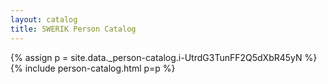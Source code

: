 ```yaml
---
layout: catalog
title: SWERIK Person Catalog
---
```

{% assign p = site.data._person-catalog.i-UtrdG3TunFF2Q5dXbR45yN %}
{% include person-catalog.html p=p %}

